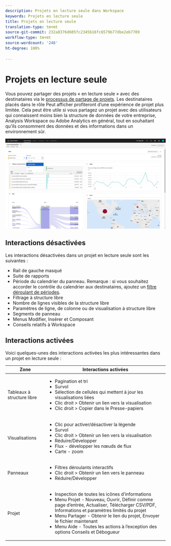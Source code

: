 ```yaml
---
description: Projets en lecture seule dans Workspace
keywords: Projets en lecture seule
title: Projets en lecture seule
translation-type: tm+mt
source-git-commit: 232a8376d605fc2345b16fc6579b77dbe2eb7709
workflow-type: tm+mt
source-wordcount: '248'
ht-degree: 100%

---
```



# Projets en lecture seule

Vous pouvez partager des projets « en lecture seule » avec des destinataires via le [processus de partage de projets](/help/analyze/analysis-workspace/curate-share/share-projects.md). Les destinataires placés dans le rôle Peut afficher profiteront d’une expérience de projet plus limitée. Cela peut être utile si vous partagez un projet avec des utilisateurs qui connaissent moins bien la structure de données de votre entreprise, Analysis Workspace ou Adobe Analytics en général, tout en souhaitant qu’ils consomment des données et des informations dans un environnement sûr.

![](assets/view-only-project.png)

## Interactions désactivées

Les interactions désactivées dans un projet en lecture seule sont les suivantes :

* Rail de gauche masqué
* Suite de rapports
* Période du calendrier du panneau. Remarque : si vous souhaitez accorder le contrôle du calendrier aux destinataires, ajoutez un [filtre déroulant de périodes](https://docs.adobe.com/content/help/en/analytics-learn/tutorials/analysis-workspace/using-panels/using-drop-down-filters.html).
* Filtrage à structure libre
* Nombre de lignes visibles de la structure libre
* Paramètres de ligne, de colonne ou de visualisation à structure libre
* Segments de panneau
* Menus Modifier, Insérer et Composant
* Conseils relatifs à Workspace

## Interactions activées

Voici quelques-unes des interactions activées les plus intéressantes dans un projet en lecture seule :

| Zone | Interactions activées |
| --- | --- |
| Tableaux à structure libre | <ul><li>Pagination et tri</li><li>Survol</li><li>Sélection de cellules qui mettent à jour les visualisations liées</li><li>Clic droit > Obtenir un lien vers la visualisation</li><li>Clic droit > Copier dans le Presse-papiers</li></ul> |
| Visualisations | <ul><li>Clic pour activer/désactiver la légende</li><li>Survol</li><li>Clic droit > Obtenir un lien vers la visualisation</li><li>Réduire/Développer</li><li>Flux - développer les nœuds de flux</li><li>Carte - zoom</li></ul> |
| Panneaux | <ul><li>Filtres déroulants interactifs</li><li>Clic droit > Obtenir un lien vers le panneau</li><li>Réduire/Développer</li></ul> |
| Projet | <ul><li>Inspection de toutes les icônes d’informations</li><li>Menu Projet - Nouveau, Ouvrir, Définir comme page d’entrée, Actualiser, Télécharger CSV/PDF, Informations et paramètres limités du projet</li><li>Menu Partager - Obtenir le lien du projet, Envoyer le fichier maintenant</li><li>Menu Aide - Toutes les actions à l’exception des options Conseils et Débogueur</li></ul> |
